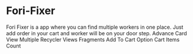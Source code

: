 # Fori-Fixer
Fori Fixer is a app where you can find multiple workers in one place. Just add order in your cart and worker will be on your door step.
Advance Card View
Multiple Recycler Views
Fragments
Add To Cart Option
Cart Items Count
